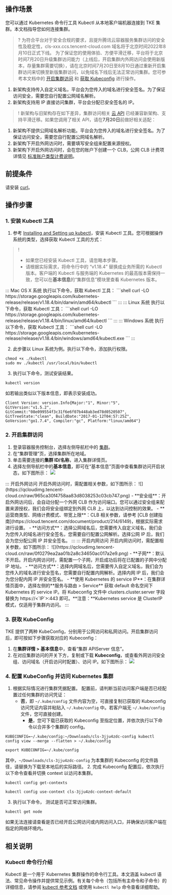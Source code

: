 ## 操作场景
您可以通过 Kubernetes 命令行工具 Kubectl 从本地客户端机器连接到 TKE 集群。本文档指导您如何连接集群。


>? 为符合平台对于安全合规的要求，且提升腾讯云容器服务集群访问的安全性及稳定性，cls-xxx.ccs.tencent-cloud.com 域名将于北京时间2022年8月10日正式下线。 
为了保证您的使用体验、方便平滑迁移，平台将于北京时间7月20日升级集群访问能力（上线后，开启集群内外网访问会使用新版本，存量集群需要切换），请在北京时间7月20日至8月10日通过重新开启集群访问来切换至新版集群访问，以免域名下线后无法正常访问集群。您可参考本文档中的 [开启集群访问](#CreateClusterEndpoint) 和 [获取 Kubeconfig](#installKubectl) 进行操作。
1. 新架构支持传入自定义域名，平台会为您传入的域名进行安全签名。为了保证访问安全，需要您自行配置公网域名解析。
2. 新架构支持用 IP 直接访问集群，平台会分配已安全签名的 IP。

>! 新架构与旧架构存在如下差异，集群访问相关 [云 API](https://console.cloud.tencent.com/api/explorer?Product=tke&Version=2018-05-25&Action=CreateClusterEndpoint&SignVersion=) 已经兼容新架构、支持平滑迁移。如果您调用了相关 API，请在**7月20日**前做好相关适配：
1. 新架构不提供公网域名解析功能。平台会为您传入的域名进行安全签名。为了保证访问安全，需要您自行配置公网域名解析。
2. 新架构下开启外网访问时，需要填写安全组来配置来源授权。
3. 新架构下开启外网访问时，会在您的账户下创建一个 CLB，公网 CLB 计费项详情见 [标准账户类型计费说明](https://cloud.tencent.com/document/product/214/42935)。
 

## 前提条件

请安装 [curl](https://curl.se/)。

 

## 操作步骤

[](id:installKubectl)
### 1. 安装 Kubectl 工具 

1. 参考 [Installing and Setting up kubectl](https://kubernetes.io/docs/user-guide/prereqs/)，安装 Kubectl 工具。您可根据操作系统的类型，选择获取 Kubectl 工具的方式：
>! 
>- 如果您已经安装 Kubectl 工具，请忽略本步骤。
>- 请根据实际需求，将命令行中的 “v1.18.4” 替换成业务所需的 Kubectl 版本。客户端的 Kubectl 与服务端的 Kubernetes 的最高版本需保持一致，您可以在**基本信息**的“集群信息”模块里查看 Kubernetes 版本。
>
<dx-tabs>
::: Mac OS X 系统
执行以下命令，获取 Kubectl 工具：
```shell
curl -LO https://storage.googleapis.com/kubernetes-release/release/v1.18.4/bin/darwin/amd64/kubectl
```
:::
::: Linux 系统
执行以下命令，获取 Kubectl 工具：
```shell
curl -LO https://storage.googleapis.com/kubernetes-release/release/v1.18.4/bin/linux/amd64/kubectl
```
:::
::: Windows 系统
执行以下命令，获取 Kubectl 工具：
```shell
curl -LO https://storage.googleapis.com/kubernetes-release/release/v1.18.4/bin/windows/amd64/kubectl.exe
```
:::
</dx-tabs>

2. 此步骤以 Linux 系统为例。执行以下命令，添加执行权限。
```shell
chmod +x ./kubectl
sudo mv ./kubectl /usr/local/bin/kubectl
```
3. 执行以下命令，测试安装结果。
```shell
kubectl version
```
如若输出类似以下版本信息，即表示安装成功。
```shell
Client Version: version.Info{Major:"1", Minor:"5", GitVersion:"v1.5.2", GitCommit:"08e099554f3c31f6e6f07b448ab3ed78d0520507", GitTreeState:"clean", BuildDate:"2017-01-12T04:57:25Z", GoVersion:"go1.7.4", Compiler:"gc", Platform:"linux/amd64"}
```


[](id:CreateClusterEndpoint)
###  2. 开启集群访问

1. 登录容器服务控制台，选择左侧导航栏中的 [集群](https://console.cloud.tencent.com/tke2/cluster?rid=1)。
2. 在“集群管理”页，选择集群所在地域。
3. 单击需要连接的**集群 ID/名称**，进入集群详情页。
4. 选择左侧导航栏中的**基本信息**，即可在“基本信息”页面中查看集群访问开启状态，如下图所示：
![](https://qcloudimg.tencent-cloud.cn/raw/ca8e3ce2235aa4c241404b899c5a1462.png)
<dx-tabs>
::: 开启外网访问
开启外网访问时，需配置相关参数，如下图所示：
![](https://qcloudimg.tencent-cloud.cn/raw/965ca30f4758aa83d8038253c03cb747.png)
- **安全组**：开启外网访问后，会自动分配一个外网 CLB 作为访问端口。您可以通过安全组来配置来源授权，我们会将安全组绑定到外网 CLB 上，以达到访问控制的效果。
- **运营商类型、网络计费模式、带宽上限**：CLB 相关参数，请参考 [CLB 创建指南](https://cloud.tencent.com/document/product/214/6149)，根据实际需求进行设置。
- **访问方式**：选择公网域名后，您需要传入自定义域名，我们会为您传入的域名进行安全签名，您需要自行配置公网解析。选择公网 IP 后，我们会为您分配公网 IP 并安全签名。
:::
::: 开启内网访问
开启内网访问时，需配置相关参数，如下图所示：
![](https://qcloudimg.tencent-cloud.cn/raw/0f0279ea2aa01b2a8c34650ac017a2e9.png)
- **子网**：默认不开启。开启内网访问时，需配置一个子网，开启成功后将在已配置的子网中分配 IP 地址。
- **访问方式**：选择内网域名后，您需要传入自定义域名，我们会为您传入的域名进行安全签名，您需要自行配置内网解析。选择内网 IP 后，我们会为您分配内网 IP 并安全签名。
- **使用 Kubernetes 的 service IP**：在集群详情页面中，选择左侧的**服务与路由 > Service** 获取 default 命名空间下 Kubernetes 的 service IP。将 Kubeconfig 文件中 clusters.cluster.server 字段替换为 https://<`IP`>:443 即可。**注意：**Kubernetes service 是 ClusterIP 模式，仅适用于集群内访问。
:::
</dx-tabs>





###  3. 获取 KubeConfig
TKE 提供了两种 KubeConfig，分别用于公网访问和私网访问。开启集群访问后，即可按如下步骤获取对应的 Kubeconfig：
1. 在**集群详情 > 基本信息**中，查看“集群 APIServer 信息”。
2. 在对应集群访问的开关下方，复制或下载 **Kubeconfig**，或查看外网访问安全组、访问域名（开启访问时配置）、访问 IP。如下图所示：
![](https://qcloudimg.tencent-cloud.cn/raw/4c84e52842c9fa388715c4eeb4e56aec.png)

### 4. 配置 KubeConfig 并访问 Kubernetes 集群
1. 根据实际情况进行集群凭据配置。
   配置前，请判断当前访问客户端是否已经配置过任何集群的访问凭证：
  	- **否**，即 `~/.kube/config` 文件内容为空，可直接复制已获取的 Kubeconfig 访问凭证内容并粘贴入 `~/.kube/config` 中。若客户端无 `~/.kube/config`  文件，您可直接创建。
	  - **是**，您可下载已获取的 Kubeconfig 至指定位置，并依次执行以下命令以合并多个集群的 config。
```
KUBECONFIG=~/.kube/config:~/Downloads/cls-3jju4zdc-config kubectl config view --merge --flatten > ~/.kube/config
```
```
export KUBECONFIG=~/.kube/config
```
其中，`~/Downloads/cls-3jju4zdc-config` 为本集群的 Kubeconfig 的文件路径，请替换为下载至本地后的实际路径。
2.  完成 Kubeconfig 配置后，依次执行以下命令查看并切换 context 以访问本集群。
```
kubectl config get-contexts
```
```
kubectl config use-context cls-3jju4zdc-context-default
```
3.  执行以下命令， 测试是否可正常访问集群。
```
kubectl get node
```
如果无法连接请查看是否已经开启公网访问或内网访问入口，并确保访问客户端在指定的网络环境内。

## 相关说明

### Kubectl 命令行介绍

Kubectl 是一个用于 Kubernetes 集群操作的命令行工具。本文涵盖 kubectl 语法、常见命令操作并提供常见示例。有关每个命令（包括所有主命令和子命令）的详细信息，请参阅 [kubectl 参考文档](https://kubernetes.io/docs/reference/kubectl/) 或使用 `kubectl help` 命令查看详细帮助。

